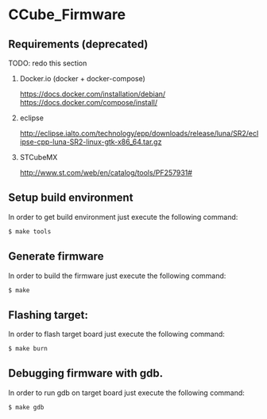 CCube_Firmware
==============

Requirements (deprecated)
------------

TODO: redo this section

1. Docker.io (docker + docker-compose)

    https://docs.docker.com/installation/debian/
    https://docs.docker.com/compose/install/

2. eclipse

    http://eclipse.ialto.com/technology/epp/downloads/release/luna/SR2/eclipse-cpp-luna-SR2-linux-gtk-x86_64.tar.gz


3. STCubeMX

    http://www.st.com/web/en/catalog/tools/PF257931#

Setup build environment
------------------------

In order to get build environment just execute the following command:

```bash
$ make tools
```

Generate firmware
-----------------

In order to build the firmware just execute the following command:

```bash
$ make
```

Flashing target:
----------------

In order to flash target board just execute the following command:

```bash
$ make burn
```

Debugging firmware with gdb.
----------------------------

In order to run gdb on target board just execute the following command:

```bash
$ make gdb
```
